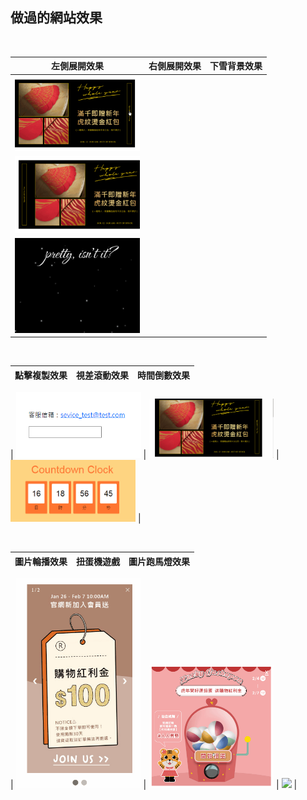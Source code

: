 ## 做過的網站效果

</br>

| 左側展開效果 | 右側展開效果 | 下雪背景效果 | 
|-------------|-------------|-------------|
| <img src="https://raw.githubusercontent.com/layla4131/Web_function/main/images/gif/left_pop.gif" width="200"> | 
| <img src="https://raw.githubusercontent.com/layla4131/Web_function/main/images/gif/right_pop.gif" width="200"> |
| <img src="https://raw.githubusercontent.com/layla4131/Web_function/main/images/gif/snow.gif" width="200"> |

</br>

| 點擊複製效果 | 視差滾動效果 | 時間倒數效果 | 
|-------------|-------------|-------------|
| 
<img src="https://raw.githubusercontent.com/layla4131/Web_function/main/images/gif/clickCopy.gif" width="200"> | 
<img src="https://raw.githubusercontent.com/layla4131/Web_function/main/images/gif/Parallax_Scrolling.gif" width="200"> |
<img src="https://raw.githubusercontent.com/layla4131/Web_function/main/images/gif/countdown.gif" width="200"> |
       
</br>

| 圖片輪播效果 | 扭蛋機遊戲 | 圖片跑馬燈效果 | 
|-------------|-------------|-------------|
| 
<img src="https://raw.githubusercontent.com/layla4131/Web_function/main/images/gif/SlideShow.gif" width="200"> | 
<img src="https://raw.githubusercontent.com/layla4131/Web_function/main/images/gif/gashapon.gif" width="200"> |
<img src="https://raw.githubusercontent.com/layla4131/Web_function/main/images/gif/marquee.gif" width="200"> |

</br>
